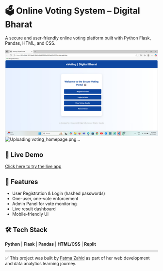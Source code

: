 # 🗳️ Online Voting System – Digital Bharat

A secure and user-friendly online voting platform built with Python Flask, Pandas, HTML, and CSS.

![Project Homepage](https://github.com/fatmazahid/Online-Voting-System/blob/main/voting_homepage.png)
![Uploading voting_homepage.png…]()


## 🔗 Live Demo
[Click here to try the live app](https://891c816b-7652-4ee0-98d9-c864fc90392e-00-2uik97z5370nc.pike.replit.dev)

## 🚀 Features
- User Registration & Login (hashed passwords)
- One-user, one-vote enforcement
- Admin Panel for vote monitoring
- Live result dashboard
- Mobile-friendly UI

## 🛠️ Tech Stack
**Python** | **Flask** | **Pandas** | **HTML/CSS** | **Replit**

---

✅ This project was built by [Fatma Zahid](https://www.linkedin.com/in/fatma-zahid-2164bb30b/) as part of her web development and data analytics learning journey.

